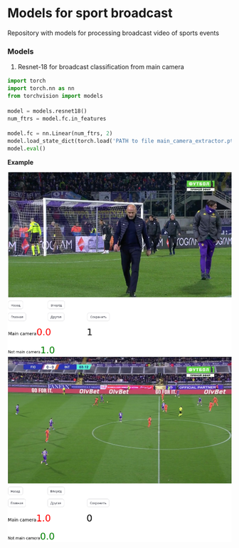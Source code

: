 # Models for sport broadcast

Repository with models for processing broadcast video of sports events

###  Models

1. Resnet-18 for broadcast classification from main camera
```python
import torch
import torch.nn as nn
from torchvision import models

model = models.resnet18()
num_ftrs = model.fc.in_features

model.fc = nn.Linear(num_ftrs, 2)
model.load_state_dict(torch.load('PATH to file main_camera_extractor.pt'))
model.eval()
```
**Example**

![](images/main_camera.png)
![](images/not_main_camera.png)

